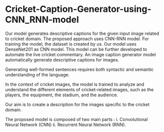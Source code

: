 # Cricket-Caption-Generator-using-CNN_RNN-model
Our model generates descriptive captions for the given input image related to cricket domain. The proposed approach uses CNN-RNN model. For training the model, the dataset is created by us. Our model uses DenseNet201 as CNN model. This model can be further developed to automate the live cricket commentary.
An image caption generator model  automatically generate descriptive captions for images. 

Generating well-formed sentences requires both syntactic and semantic understanding of the language. 

In the context of cricket images, the model is trained to analyze and understand the different elements of cricket-related images, such as the players, the equipment, the stadium, and the audience.

Our aim is to create a description for the images specific to the cricket domain.

The proposed model is composed of two main parts : 
 i.    Convolutional Neural Network (CNN) 
 ii.   Recurrent Neural Network (RNN). 
